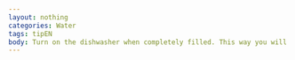 ```yaml
---
layout: nothing
categories: Water
tags: tipEN
body: Turn on the dishwasher when completely filled. This way you will use less water than while washing dishes by hand.
---
```

